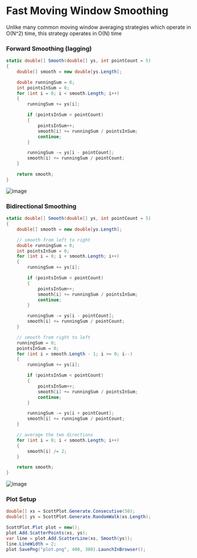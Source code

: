 # Fast Moving Window Smoothing

Unlike many common moving window averaging strategies which operate in O(N^2) time, this strategy operates in O(N) time

### Forward Smoothing (lagging)

```cs
static double[] Smooth(double[] ys, int pointCount = 5)
{
    double[] smooth = new double[ys.Length];

    double runningSum = 0;
    int pointsInSum = 0;
    for (int i = 0; i < smooth.Length; i++)
    {
        runningSum += ys[i];

        if (pointsInSum < pointCount)
        {
            pointsInSum++;
            smooth[i] += runningSum / pointsInSum;
            continue;
        }

        runningSum -= ys[i - pointCount];
        smooth[i] += runningSum / pointCount;
    }

    return smooth;
}
```

![image](https://github.com/user-attachments/assets/0b6903dd-2d48-4b4f-b5c0-dce17b657973)

### Bidirectional Smoothing

```cs
static double[] Smooth(double[] ys, int pointCount = 5)
{
    double[] smooth = new double[ys.Length];

    // smooth from left to right
    double runningSum = 0;
    int pointsInSum = 0;
    for (int i = 0; i < smooth.Length; i++)
    {
        runningSum += ys[i];

        if (pointsInSum < pointCount)
        {
            pointsInSum++;
            smooth[i] += runningSum / pointsInSum;
            continue;
        }

        runningSum -= ys[i - pointCount];
        smooth[i] += runningSum / pointCount;
    }

    // smooth from right to left
    runningSum = 0;
    pointsInSum = 0;
    for (int i = smooth.Length - 1; i >= 0; i--)
    {
        runningSum += ys[i];

        if (pointsInSum < pointCount)
        {
            pointsInSum++;
            smooth[i] += runningSum / pointsInSum;
            continue;
        }

        runningSum -= ys[i + pointCount];
        smooth[i] += runningSum / pointCount;
    }

    // average the two directions
    for (int i = 0; i < smooth.Length; i++)
    {
        smooth[i] /= 2;
    }

    return smooth;
}
```

![image](https://github.com/user-attachments/assets/33e501af-57a0-49ce-b10b-cb6615f8fc83)

### Plot Setup
```cs
double[] xs = ScottPlot.Generate.Consecutive(50);
double[] ys = ScottPlot.Generate.RandomWalk(xs.Length);

ScottPlot.Plot plot = new();
plot.Add.ScatterPoints(xs, ys);
var line = plot.Add.ScatterLine(xs, Smooth(ys));
line.LineWidth = 2;
plot.SavePng("plot.png", 400, 300).LaunchInBrowser();
```
